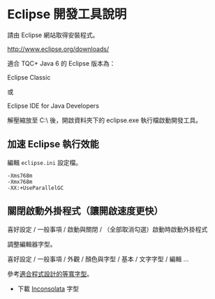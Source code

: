 # Eclipse 開發工具說明

請由 Eclipse 網站取得安裝程式。

http://www.eclipse.org/downloads/

適合 TQC+ Java 6 的 Eclipse 版本為：

Eclipse Classic

或

Eclipse IDE for Java Developers

解壓縮放至 C:\ 後，開啟資料夾下的 eclipse.exe 執行檔啟動開發工具。

## 加速 Eclipse 執行效能

編輯 `eclipse.ini` 設定檔。

```
-Xms768m
-Xmx768m
-XX:+UseParallelGC
```

## 關閉啟動外掛程式（讓開啟速度更快）

喜好設定 / 一般事項 / 啟動與關閉 / （全部取消勾選）啟動時啟動外掛程式

調整編輯器字型。

喜好設定 / 一般事項 / 外觀 / 顏色與字型 / 基本 / 文字字型 / 編輯 ...

參考[適合程式設計的等寬字型](http://www.gtwang.org/2014/02/monospaced-font-for-programmers.html)。

* 下載 [Inconsolata](http://www.levien.com/type/myfonts/Inconsolata.otf) 字型


